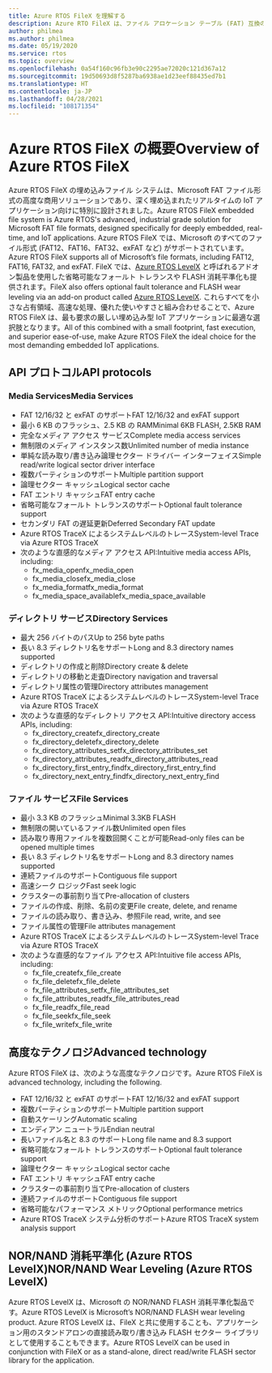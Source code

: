 ```yaml
---
title: Azure RTOS FileX を理解する
description: Azure RTO FileX は、ファイル アロケーション テーブル (FAT) 互換のハイ パフォーマンスのファイル システムであり、Azure RTOS ThreadX と完全に統合されており、サポートされるすべてのプロセッサで利用できます。 Azure RTOS ThreadX と同様に、Azure RTOS FileX は、小さい専有領域でハイ パフォーマンスを実現するように設計されているため、ファイル管理操作を必要とする昨今の深い埋め込み型のアプリケーションに最適です。 FileX は、RAM、Azure RTOS USBX、SD カード、および Azure RTOS LevelX 経由の NAND と NOR フラッシュ メモリなど、ほとんどの物理メディアをサポートしています。
author: philmea
ms.author: philmea
ms.date: 05/19/2020
ms.service: rtos
ms.topic: overview
ms.openlocfilehash: 0a54f160c96fb3e90c2295ae72020c121d367a12
ms.sourcegitcommit: 19d50693d8f5287ba6938ae1d23eef88435ed7b1
ms.translationtype: HT
ms.contentlocale: ja-JP
ms.lasthandoff: 04/28/2021
ms.locfileid: "108171354"
---
```

# <a name="overview-of-azure-rtos-filex"></a><span data-ttu-id="28d14-105">Azure RTOS FileX の概要</span><span class="sxs-lookup"><span data-stu-id="28d14-105">Overview of Azure RTOS FileX</span></span>

<span data-ttu-id="28d14-106">Azure RTOS FileX の埋め込みファイル システムは、Microsoft FAT ファイル形式の高度な商用ソリューションであり、深く埋め込まれたリアルタイムの IoT アプリケーション向けに特別に設計されました。</span><span class="sxs-lookup"><span data-stu-id="28d14-106">Azure RTOS FileX embedded file system is Azure RTOS's advanced, industrial grade solution for Microsoft FAT file formats, designed specifically for deeply embedded, real-time, and IoT applications.</span></span> <span data-ttu-id="28d14-107">Azure RTOS FileX では、Microsoft のすべてのファイル形式 (FAT12、FAT16、FAT32、exFAT など) がサポートされています。</span><span class="sxs-lookup"><span data-stu-id="28d14-107">Azure RTOS FileX supports all of Microsoft’s file formats, including FAT12, FAT16, FAT32, and exFAT.</span></span> <span data-ttu-id="28d14-108">FileX では、[Azure RTOS LevelX](https://docs.microsoft.com/azure/rtos/levelx/) と呼ばれるアドオン製品を使用した省略可能なフォールト トレランスや FLASH 消耗平準化も提供されます。</span><span class="sxs-lookup"><span data-stu-id="28d14-108">FileX also offers optional fault tolerance and FLASH wear leveling via an add-on product called [Azure RTOS LevelX](https://docs.microsoft.com/azure/rtos/levelx/).</span></span> <span data-ttu-id="28d14-109">これらすべてを小さな占有領域、高速な処理、優れた使いやすさと組み合わせることで、Azure RTOS FileX は、最も要求の厳しい埋め込み型 IoT アプリケーションに最適な選択肢となります。</span><span class="sxs-lookup"><span data-stu-id="28d14-109">All of this combined with a small footprint, fast execution, and superior ease-of-use, make Azure RTOS FileX the ideal choice for the most demanding embedded IoT applications.</span></span>

## <a name="api-protocols"></a><span data-ttu-id="28d14-110">API プロトコル</span><span class="sxs-lookup"><span data-stu-id="28d14-110">API protocols</span></span>

### <a name="media-services"></a><span data-ttu-id="28d14-111">Media Services</span><span class="sxs-lookup"><span data-stu-id="28d14-111">Media Services</span></span>

- <span data-ttu-id="28d14-112">FAT 12/16/32 と exFAT のサポート</span><span class="sxs-lookup"><span data-stu-id="28d14-112">FAT 12/16/32 and exFAT support</span></span>
- <span data-ttu-id="28d14-113">最小 6 KB のフラッシュ、2.5 KB の RAM</span><span class="sxs-lookup"><span data-stu-id="28d14-113">Minimal 6KB FLASH, 2.5KB RAM</span></span>
- <span data-ttu-id="28d14-114">完全なメディア アクセス サービス</span><span class="sxs-lookup"><span data-stu-id="28d14-114">Complete media access services</span></span>
- <span data-ttu-id="28d14-115">無制限のメディア インスタンス数</span><span class="sxs-lookup"><span data-stu-id="28d14-115">Unlimited number of media instance</span></span>
- <span data-ttu-id="28d14-116">単純な読み取り/書き込み論理セクター ドライバー インターフェイス</span><span class="sxs-lookup"><span data-stu-id="28d14-116">Simple read/write logical sector driver interface</span></span>
- <span data-ttu-id="28d14-117">複数パーティションのサポート</span><span class="sxs-lookup"><span data-stu-id="28d14-117">Multiple partition support</span></span>
- <span data-ttu-id="28d14-118">論理セクター キャッシュ</span><span class="sxs-lookup"><span data-stu-id="28d14-118">Logical sector cache</span></span>
- <span data-ttu-id="28d14-119">FAT エントリ キャッシュ</span><span class="sxs-lookup"><span data-stu-id="28d14-119">FAT entry cache</span></span>
- <span data-ttu-id="28d14-120">省略可能なフォールト トレランスのサポート</span><span class="sxs-lookup"><span data-stu-id="28d14-120">Optional fault tolerance support</span></span>
- <span data-ttu-id="28d14-121">セカンダリ FAT の遅延更新</span><span class="sxs-lookup"><span data-stu-id="28d14-121">Deferred Secondary FAT update</span></span>
- <span data-ttu-id="28d14-122">Azure RTOS TraceX によるシステムレベルのトレース</span><span class="sxs-lookup"><span data-stu-id="28d14-122">System-level Trace via Azure RTOS TraceX</span></span>
- <span data-ttu-id="28d14-123">次のような直感的なメディア アクセス API:</span><span class="sxs-lookup"><span data-stu-id="28d14-123">Intuitive media access APIs, including:</span></span>
  - <span data-ttu-id="28d14-124">fx_media_open</span><span class="sxs-lookup"><span data-stu-id="28d14-124">fx_media_open</span></span>
  - <span data-ttu-id="28d14-125">fx_media_close</span><span class="sxs-lookup"><span data-stu-id="28d14-125">fx_media_close</span></span>
  - <span data-ttu-id="28d14-126">fx_media_format</span><span class="sxs-lookup"><span data-stu-id="28d14-126">fx_media_format</span></span>
  - <span data-ttu-id="28d14-127">fx_media_space_available</span><span class="sxs-lookup"><span data-stu-id="28d14-127">fx_media_space_available</span></span>

### <a name="directory-services"></a><span data-ttu-id="28d14-128">ディレクトリ サービス</span><span class="sxs-lookup"><span data-stu-id="28d14-128">Directory Services</span></span>

- <span data-ttu-id="28d14-129">最大 256 バイトのパス</span><span class="sxs-lookup"><span data-stu-id="28d14-129">Up to 256 byte paths</span></span>
- <span data-ttu-id="28d14-130">長い 8.3 ディレクトリ名をサポート</span><span class="sxs-lookup"><span data-stu-id="28d14-130">Long and 8.3 directory names supported</span></span>
- <span data-ttu-id="28d14-131">ディレクトリの作成と削除</span><span class="sxs-lookup"><span data-stu-id="28d14-131">Directory create & delete</span></span>
- <span data-ttu-id="28d14-132">ディレクトリの移動と走査</span><span class="sxs-lookup"><span data-stu-id="28d14-132">Directory navigation and traversal</span></span>
- <span data-ttu-id="28d14-133">ディレクトリ属性の管理</span><span class="sxs-lookup"><span data-stu-id="28d14-133">Directory attributes management</span></span>
- <span data-ttu-id="28d14-134">Azure RTOS TraceX によるシステムレベルのトレース</span><span class="sxs-lookup"><span data-stu-id="28d14-134">System-level Trace via Azure RTOS TraceX</span></span>
- <span data-ttu-id="28d14-135">次のような直感的なディレクトリ アクセス API:</span><span class="sxs-lookup"><span data-stu-id="28d14-135">Intuitive directory access APIs, including:</span></span>
  - <span data-ttu-id="28d14-136">fx_directory_create</span><span class="sxs-lookup"><span data-stu-id="28d14-136">fx_directory_create</span></span>
  - <span data-ttu-id="28d14-137">fx_directory_delete</span><span class="sxs-lookup"><span data-stu-id="28d14-137">fx_directory_delete</span></span>
  - <span data-ttu-id="28d14-138">fx_directory_attributes_set</span><span class="sxs-lookup"><span data-stu-id="28d14-138">fx_directory_attributes_set</span></span>
  - <span data-ttu-id="28d14-139">fx_directory_attributes_read</span><span class="sxs-lookup"><span data-stu-id="28d14-139">fx_directory_attributes_read</span></span>
  - <span data-ttu-id="28d14-140">fx_directory_first_entry_find</span><span class="sxs-lookup"><span data-stu-id="28d14-140">fx_directory_first_entry_find</span></span>
  - <span data-ttu-id="28d14-141">fx_directory_next_entry_find</span><span class="sxs-lookup"><span data-stu-id="28d14-141">fx_directory_next_entry_find</span></span>

### <a name="file-services"></a><span data-ttu-id="28d14-142">ファイル サービス</span><span class="sxs-lookup"><span data-stu-id="28d14-142">File Services</span></span>

- <span data-ttu-id="28d14-143">最小 3.3 KB のフラッシュ</span><span class="sxs-lookup"><span data-stu-id="28d14-143">Minimal 3.3KB FLASH</span></span>
- <span data-ttu-id="28d14-144">無制限の開いているファイル数</span><span class="sxs-lookup"><span data-stu-id="28d14-144">Unlimited open files</span></span>
- <span data-ttu-id="28d14-145">読み取り専用ファイルを複数回開くことが可能</span><span class="sxs-lookup"><span data-stu-id="28d14-145">Read-only files can be opened multiple times</span></span>
- <span data-ttu-id="28d14-146">長い 8.3 ディレクトリ名をサポート</span><span class="sxs-lookup"><span data-stu-id="28d14-146">Long and 8.3 directory names supported</span></span>
- <span data-ttu-id="28d14-147">連続ファイルのサポート</span><span class="sxs-lookup"><span data-stu-id="28d14-147">Contiguous file support</span></span>
- <span data-ttu-id="28d14-148">高速シーク ロジック</span><span class="sxs-lookup"><span data-stu-id="28d14-148">Fast seek logic</span></span>
- <span data-ttu-id="28d14-149">クラスターの事前割り当て</span><span class="sxs-lookup"><span data-stu-id="28d14-149">Pre-allocation of clusters</span></span>
- <span data-ttu-id="28d14-150">ファイルの作成、削除、名前の変更</span><span class="sxs-lookup"><span data-stu-id="28d14-150">File create, delete, and rename</span></span>
- <span data-ttu-id="28d14-151">ファイルの読み取り、書き込み、参照</span><span class="sxs-lookup"><span data-stu-id="28d14-151">File read, write, and see</span></span>
- <span data-ttu-id="28d14-152">ファイル属性の管理</span><span class="sxs-lookup"><span data-stu-id="28d14-152">File attributes management</span></span>
- <span data-ttu-id="28d14-153">Azure RTOS TraceX によるシステムレベルのトレース</span><span class="sxs-lookup"><span data-stu-id="28d14-153">System-level Trace via Azure RTOS TraceX</span></span>
- <span data-ttu-id="28d14-154">次のような直感的なファイル アクセス API:</span><span class="sxs-lookup"><span data-stu-id="28d14-154">Intuitive file access APIs, including:</span></span>
  - <span data-ttu-id="28d14-155">fx_file_create</span><span class="sxs-lookup"><span data-stu-id="28d14-155">fx_file_create</span></span>
  - <span data-ttu-id="28d14-156">fx_file_delete</span><span class="sxs-lookup"><span data-stu-id="28d14-156">fx_file_delete</span></span>
  - <span data-ttu-id="28d14-157">fx_file_attributes_set</span><span class="sxs-lookup"><span data-stu-id="28d14-157">fx_file_attributes_set</span></span>
  - <span data-ttu-id="28d14-158">fx_file_attributes_read</span><span class="sxs-lookup"><span data-stu-id="28d14-158">fx_file_attributes_read</span></span>
  - <span data-ttu-id="28d14-159">fx_file_read</span><span class="sxs-lookup"><span data-stu-id="28d14-159">fx_file_read</span></span>
  - <span data-ttu-id="28d14-160">fx_file_seek</span><span class="sxs-lookup"><span data-stu-id="28d14-160">fx_file_seek</span></span>
  - <span data-ttu-id="28d14-161">fx_file_write</span><span class="sxs-lookup"><span data-stu-id="28d14-161">fx_file_write</span></span>

## <a name="advanced-technology"></a><span data-ttu-id="28d14-162">高度なテクノロジ</span><span class="sxs-lookup"><span data-stu-id="28d14-162">Advanced technology</span></span>

<span data-ttu-id="28d14-163">Azure RTOS FileX は、次のような高度なテクノロジです。</span><span class="sxs-lookup"><span data-stu-id="28d14-163">Azure RTOS FileX is advanced technology, including the following.</span></span>

- <span data-ttu-id="28d14-164">FAT 12/16/32 と exFAT のサポート</span><span class="sxs-lookup"><span data-stu-id="28d14-164">FAT 12/16/32 and exFAT support</span></span>
- <span data-ttu-id="28d14-165">複数パーティションのサポート</span><span class="sxs-lookup"><span data-stu-id="28d14-165">Multiple partition support</span></span>
- <span data-ttu-id="28d14-166">自動スケーリング</span><span class="sxs-lookup"><span data-stu-id="28d14-166">Automatic scaling</span></span>
- <span data-ttu-id="28d14-167">エンディアン ニュートラル</span><span class="sxs-lookup"><span data-stu-id="28d14-167">Endian neutral</span></span>
- <span data-ttu-id="28d14-168">長いファイル名と 8.3 のサポート</span><span class="sxs-lookup"><span data-stu-id="28d14-168">Long file name and 8.3 support</span></span>
- <span data-ttu-id="28d14-169">省略可能なフォールト トレランスのサポート</span><span class="sxs-lookup"><span data-stu-id="28d14-169">Optional fault tolerance support</span></span>
- <span data-ttu-id="28d14-170">論理セクター キャッシュ</span><span class="sxs-lookup"><span data-stu-id="28d14-170">Logical sector cache</span></span>
- <span data-ttu-id="28d14-171">FAT エントリ キャッシュ</span><span class="sxs-lookup"><span data-stu-id="28d14-171">FAT entry cache</span></span>
- <span data-ttu-id="28d14-172">クラスターの事前割り当て</span><span class="sxs-lookup"><span data-stu-id="28d14-172">Pre-allocation of clusters</span></span>
- <span data-ttu-id="28d14-173">連続ファイルのサポート</span><span class="sxs-lookup"><span data-stu-id="28d14-173">Contiguous file support</span></span>
- <span data-ttu-id="28d14-174">省略可能なパフォーマンス メトリック</span><span class="sxs-lookup"><span data-stu-id="28d14-174">Optional performance metrics</span></span>
- <span data-ttu-id="28d14-175">Azure RTOS TraceX システム分析のサポート</span><span class="sxs-lookup"><span data-stu-id="28d14-175">Azure RTOS TraceX system analysis support</span></span>

## <a name="nornand-wear-leveling-azure-rtos-levelx"></a><span data-ttu-id="28d14-176">NOR/NAND 消耗平準化 (Azure RTOS LevelX)</span><span class="sxs-lookup"><span data-stu-id="28d14-176">NOR/NAND Wear Leveling (Azure RTOS LevelX)</span></span>

<span data-ttu-id="28d14-177">Azure RTOS LevelX は、Microsoft の NOR/NAND FLASH 消耗平準化製品です。</span><span class="sxs-lookup"><span data-stu-id="28d14-177">Azure RTOS LevelX is Microsoft’s NOR/NAND FLASH wear leveling product.</span></span> <span data-ttu-id="28d14-178">Azure RTOS LevelX は、FileX と共に使用することも、アプリケーション用のスタンドアロンの直接読み取り/書き込み FLASH セクター ライブラリとして使用することもできます。</span><span class="sxs-lookup"><span data-stu-id="28d14-178">Azure RTOS LevelX can be used in conjunction with FileX or as a stand-alone, direct read/write FLASH sector library for the application.</span></span>
